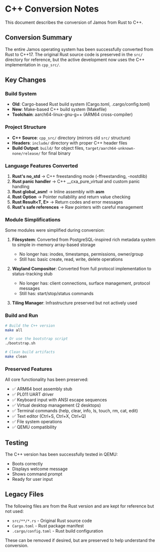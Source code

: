 # C++ Conversion Notes

This document describes the conversion of Jamos from Rust to C++.

## Conversion Summary

The entire Jamos operating system has been successfully converted from Rust to C++17. The original Rust source code is preserved in the `src/` directory for reference, but the active development now uses the C++ implementation in `cpp_src/`.

## Key Changes

### Build System
- **Old**: Cargo-based Rust build system (Cargo.toml, .cargo/config.toml)
- **New**: Make-based C++ build system (Makefile)
- **Toolchain**: aarch64-linux-gnu-g++ (ARM64 cross-compiler)

### Project Structure
- **C++ Source**: `cpp_src/` directory (mirrors old `src/` structure)
- **Headers**: `include/` directory with proper C++ header files
- **Build Output**: `build/` for object files, `target/aarch64-unknown-none/release/` for final binary

### Language Features Converted

1. **Rust's no_std** → C++ freestanding mode (-ffreestanding, -nostdlib)
2. **Rust panic handler** → C++ __cxa_pure_virtual and custom panic handling
3. **Rust global_asm!** → Inline assembly with __asm__
4. **Rust Option<T>** → Pointer nullability and return value checking
5. **Rust Result<T, E>** → Return codes and error messages
6. **Rust's safe references** → Raw pointers with careful management

### Module Simplifications

Some modules were simplified during conversion:

1. **Filesystem**: Converted from PostgreSQL-inspired rich metadata system to simple in-memory array-based storage
   - No longer has: inodes, timestamps, permissions, owner/group
   - Still has: basic create, read, write, delete operations
   
2. **Wayland Compositor**: Converted from full protocol implementation to status-tracking stub
   - No longer has: client connections, surface management, protocol messages
   - Still has: start/stop/status commands

3. **Tiling Manager**: Infrastructure preserved but not actively used

### Build and Run

```bash
# Build the C++ version
make all

# Or use the bootstrap script
./bootstrap.sh

# Clean build artifacts
make clean
```

### Preserved Features

All core functionality has been preserved:
- ✅ ARM64 boot assembly stub
- ✅ PL011 UART driver
- ✅ Keyboard input with ANSI escape sequences
- ✅ Virtual desktop management (2 desktops)
- ✅ Terminal commands (help, clear, info, ls, touch, rm, cat, edit)
- ✅ Text editor (Ctrl+S, Ctrl+X, Ctrl+Q)
- ✅ File system operations
- ✅ QEMU compatibility

## Testing

The C++ version has been successfully tested in QEMU:
- Boots correctly
- Displays welcome message
- Shows command prompt
- Ready for user input

## Legacy Files

The following files are from the Rust version and are kept for reference but not used:
- `src/**/*.rs` - Original Rust source code
- `Cargo.toml` - Rust package manifest
- `.cargo/config.toml` - Rust build configuration

These can be removed if desired, but are preserved to help understand the conversion.
